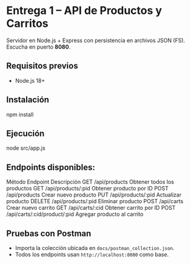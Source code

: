 # Entrega 1 – API de Productos y Carritos
Servidor en Node.js + Express con persistencia en archivos JSON (FS). Escucha en puerto **8080**.


## Requisitos previos
- Node.js 18+


## Instalación
npm install


## Ejecución
node src/app.js


## Endpoints disponibles:
Método	    Endpoint    	                    Descripción
GET	        /api/products	                    Obtener todos los productos
GET	        /api/products/:pid	                Obtener producto por ID
POST	    /api/products	                    Crear nuevo producto
PUT	        /api/products/:pid	                Actualizar producto
DELETE	    /api/products/:pid	                Eliminar producto
POST	    /api/carts	                        Crear nuevo carrito
GET	        /api/carts/:cid	                    Obtener carrito por ID
POST	    /api/carts/:cid/product/:pid	    Agregar producto al carrito


## Pruebas con Postman
- Importa la colección ubicada en `docs/postman_collection.json`.
- Todos los endpoints usan `http://localhost:8080` como base.